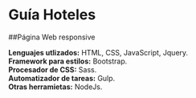 # Guía Hoteles
##Página Web responsive

**Lenguajes utlizados:** HTML, CSS, JavaScript, Jquery.  
**Framework para estilos:** Bootstrap.  
**Procesador de CSS:** Sass.  
**Automatizador de tareas:** Gulp.  
**Otras herramietas:** NodeJs.  

